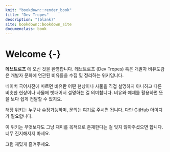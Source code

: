 ```yaml
---
knit: "bookdown::render_book"
title: "Dev Tropes"
description: "(blank)"
site: bookdown::bookdown_site
documenclass: book
---
```


# Welcome {-}

__데브트로프__ 에 오신 것을 환영합니다. 데브트로프 (Dev Tropes) 혹은 개발자 비유도감은 개발자 문화에 연관된 비유들을 수집 및 정리하는 위키입니다.

네이버 국어사전에 따르면 비유란 어떤 현상이나 사물을 직접 설명하지 아니하고 다른 비슷한 현상이나 사물에 빗대어서 설명하는 걸 의미합니다. 비유와 예제를 활용하면 뜻을 보다 쉽게 전달할 수 있지요.

해당 위키는 누구나 [수정](https://github.com/zedoul/devtropes/edit/master/index.Rmd)가능하며, 문의는 [여기](https://github.com/zedoul/devtropes/issues/new)로 주시면 됩니다. 다만 GitHub 아이디가 필요합니다.

이 위키는 무엇보다도 그냥 재미를 목적으로 존재한다는 걸 잊지 않아주셨으면 합니다. 너무 진지해지지 마세요.

그럼 재밌게 즐겨주세요.
